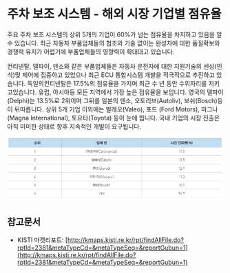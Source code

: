 # 주차 보조 시스템 - 해외 시장 기업별 점유율

주요 주차 보조 시스템의 상위 5개의 기업이 60%가 넘는 점유율을 차지하고 있음을 알 수 있습니다.
최근 자동차 부품업체들의 협조와 기술 없이는 완성차에 대한 품질확보와 경쟁력 유지가 어렵기에 부품업체들의 영향력이 확대대고 있습니다.


컨티넨탈, 델파이, 덴소와 같은 부품업체들은 자동차 운전자에 대한 지원기술의 센싱(인식)및 제어에 집중하고 있었으나 최근 ECU 통합시스템 개발을 적극적으로 추진하고 있습니다. 독일의컨티넨탈은 17.5%의 점유율을 가지며 최근 수 년 동안 수위자리를 지키고있습니다. 유럽, 아시아등 모든 지역에서 가장 높은 점유율을 보입니다. 영국의 델파이(Delphi)는 13.5%로 2위이며 그뒤를 일본의 덴소, 오토리브(Autoliv), 보쉬(Bosch)등이 뒤따릅니다. 상위 5개 기업 이외에는 발레오(Valeo), 포드 (Ford Motors), 마그나(Magna International), 토요타(Toyota) 등이 눈에 띕니다. 국내 기업의 시장 진출은 아직 미미한 상태로 향후 지속적인 개발이 요구됩니다.



![ ](./images/자동차주차보조_Q14_2_2.PNG)


## 참고문서
- KISTI 마켓리포트: [http://kmaps.kisti.re.kr/rpt/findAllFile.do?rptId=2381&metaTypeCd=&metaTypeSeq=&reportGubun=1](http://kmaps.kisti.re.kr/rpt/findAllFile.do?rptId=2381&metaTypeCd=&metaTypeSeq=&reportGubun=1)
